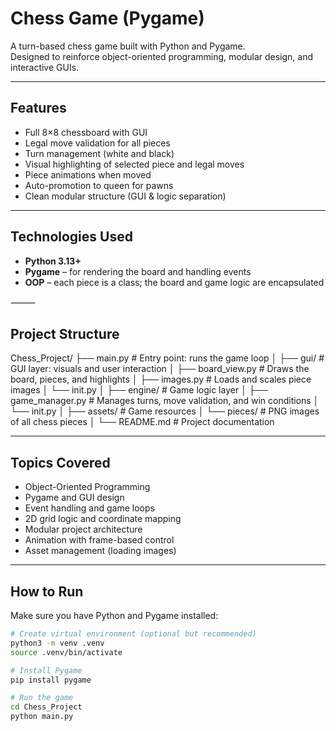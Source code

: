 # Chess Game (Pygame)

A turn-based chess game built with Python and Pygame.  
Designed to reinforce object-oriented programming, modular design, and interactive GUIs.

---

## Features

- Full 8×8 chessboard with GUI
- Legal move validation for all pieces
- Turn management (white and black)
- Visual highlighting of selected piece and legal moves
- Piece animations when moved
- Auto-promotion to queen for pawns
- Clean modular structure (GUI & logic separation)

---

## Technologies Used

- **Python 3.13+**
- **Pygame** – for rendering the board and handling events
- **OOP** – each piece is a class; the board and game logic are encapsulated

⸻



## Project Structure

Chess_Project/
├── main.py                # Entry point: runs the game loop
│
├── gui/                   # GUI layer: visuals and user interaction
│   ├── board_view.py      # Draws the board, pieces, and highlights
│   ├── images.py          # Loads and scales piece images
│   └── init.py
│
├── engine/                # Game logic layer
│   ├── game_manager.py    # Manages turns, move validation, and win conditions
│   └── init.py
│
├── assets/                # Game resources
│   └── pieces/            # PNG images of all chess pieces
│
└── README.md              # Project documentation


---

## Topics Covered

- Object-Oriented Programming
- Pygame and GUI design
- Event handling and game loops
- 2D grid logic and coordinate mapping
- Modular project architecture
- Animation with frame-based control
- Asset management (loading images)

---

## How to Run

Make sure you have Python and Pygame installed:

```bash
# Create virtual environment (optional but recommended)
python3 -m venv .venv
source .venv/bin/activate

# Install Pygame
pip install pygame

# Run the game
cd Chess_Project
python main.py